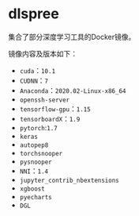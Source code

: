 # dlspree

集合了部分深度学习工具的Docker镜像。

镜像内容及版本如下：

+ `cuda`：`10.1`
+ `CUDNN`：`7`
+ `Anaconda`：`2020.02-Linux-x86_64`
+ `openssh-server`
+ `tensorflow-gpu`：`1.15`
+ `tensorboardX`：`1.9`
+ `pytorch`:`1.7`
+ `keras`
+ `autopep8`
+ `torchsnooper`
+ `pysnooper`
+ `NNI`：`1.4`
+ `jupyter_contrib_nbextensions` 
+ `xgboost`
+ `pyecharts`
+ `DGL`
